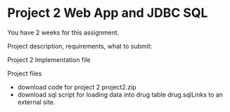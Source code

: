 # Project 2 Web App and JDBC SQL

You have 2 weeks for this assignment.  

Project description, requirements, what to submit:

Project 2 Implementation file

Project files

- download code for project 2   project2.zip
- download sql script for loading data into drug table  drug.sqlLinks to an external site. 
